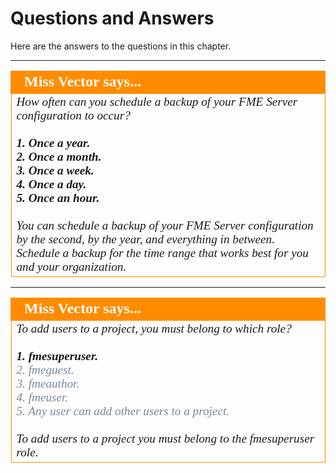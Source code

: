 # Questions and Answers #

Here are the answers to the questions in this chapter.

---

<!--Person X says...--> 

<table style="border-spacing: 0px">
<tr>
<td style="vertical-align:middle;background-color:darkorange;border: 2px solid darkorange">
<i class="fa fa-quote-left fa-lg fa-pull-left fa-fw" style="color:white;padding-right: 12px;vertical-align:text-top"></i>
<span style="color:white;font-size:x-large;font-weight: bold;font-family:serif">Miss Vector says...</span>
</td>
</tr>

<tr>
<td style="border: 1px solid darkorange">
<span style="font-family:serif; font-style:italic; font-size:larger">
How often can you schedule a backup of your FME Server configuration to occur?
<br><br><span style="font-weight:bold">1. Once a year.
<br>2. Once a month.
<br>3. Once a week.
<br>4. Once a day.
<br>5. Once an hour.</span>
<br><br> You can schedule a backup of your FME Server configuration by the second, by the year, and everything in between. Schedule a backup for the time range that works best for you and your organization.
</span>
</td>
</tr>
</table>

---

<!--miss vector Says Section-->

<table style="border-spacing: 0px">
<tr>
<td style="vertical-align:middle;background-color:darkorange;border: 2px solid darkorange">
<i class="fa fa-quote-left fa-lg fa-pull-left fa-fw" style="color:white;padding-right: 12px;vertical-align:text-top"></i>
<span style="color:white;font-size:x-large;font-weight: bold;font-family:serif">Miss Vector says...</span>
</td>
</tr>

<tr>
<td style="border: 1px solid darkorange">
<span style="font-family:serif; font-style:italic; font-size:larger">
To add users to a project, you must belong to which role?
<br><br><span style="font-weight:bold">1. fmesuperuser.</span>
<br><span style="color:lightslategrey">2. fmeguest.</span>
<br><span style="color:lightslategrey">3. fmeauthor.</span>
<br><span style="color:lightslategrey">4. fmeuser.</span>
<br><span style="color:lightslategrey">5. Any user can add other users to a project.</span>
<br><br> To add users to a project you must belong to the fmesuperuser role.
</span>
</td>
</tr>
</table>
